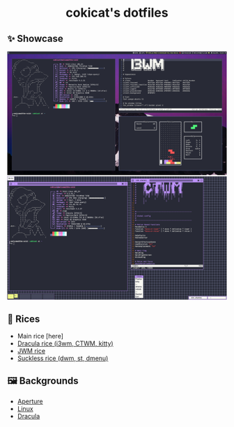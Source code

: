 <h1 align="center">cokicat's dotfiles</h1>

## ✨ Showcase
![.config/i3/config](screenshots/i3.png "i3wm")
![.ctwmrc](screenshots/ctwm.png "CTWM")

## 🌈 Rices
- Main rice [here]
- [Dracula rice (i3wm, CTWM, kitty)](https://github.com/cokicat/dotfiles/tree/dracula)
- [JWM rice](https://github.com/cokicat/dotfiles/tree/jwm)
- [Suckless rice (dwm, st, dmenu)](https://github.com/cokicat/dotfiles-suckless)

## 🖼️ Backgrounds
- [Aperture](https://wallup.net/wp-content/uploads/2016/05/27/482-Aperture_Laboratories-Portal.jpg)
- [Linux](https://images.hdqwalls.com/download/tux-penguin-4k-3z-2560x1440.jpg)
- [Dracula](https://raw.githubusercontent.com/dracula/wallpaper/master/first-collection/void.png)
